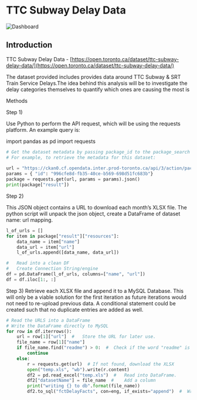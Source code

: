 # TTC Subway Delay Data

![Dashboard](/delay-analysis/path/to/img.jpg "Optional title")


## Introduction 
TTC Subway Delay Data - [https://open.toronto.ca/dataset/ttc-subway-delay-data/](https://open.toronto.ca/dataset/ttc-subway-delay-data/)

The dataset provided includes provides data around TTC Subway & SRT Train Service Delays.The idea behind this analysis will be to investigate the delay categories themselves to quantify which ones are causing the most is

Methods

Step 1) 

Use Python to perform the API request, which will be using the requests platform.
An example query is: 

import pandas as pd
import requests
 
```py
# Get the dataset metadata by passing package_id to the package_search endpoint
# For example, to retrieve the metadata for this dataset:
 
url = "https://ckan0.cf.opendata.inter.prod-toronto.ca/api/3/action/package_show"
params = { "id": "996cfe8d-fb35-40ce-b569-698d51fc683b"}
package = requests.get(url, params = params).json()
print(package["result"])
```



Step 2)

This JSON object contains a URL to download each month’s XLSX file. The python script will unpack the json object, create a DataFrame of dataset name: url  mapping. 

```py
l_of_urls = []
for item in package["result"]["resources"]:
    data_name = item["name"]
    data_url = item["url"]
    l_of_urls.append([data_name, data_url])

#   Read into a clean DF
#   Create Connection String/engine
df = pd.DataFrame(l_of_urls, columns=["name", "url"])
df = df.iloc[1:, :]
```



Step 3) 
Retrieve each XLSX file and append it to a MySQL Database. This will only be a viable solution for the first iteration as future iterations would not need to re-upload previous data. A conditional statement could be created such that no duplicate entries are added as well. 


```py
# Read the URLS into a DataFrame
# Write the DataFrame directly to MySQL
for row in df.iterrows():
    url = row[1]["url"]  #   Store the URL for later use.
    file_name = row[1]["name"]
    if file_name.find("readme") > 0:  #  Check if the word "readme" is found
        continue
    else:
        r = requests.get(url)  # If not found, download the XLSX
        open("temp.xls", "wb").write(r.content)
        df2 = pd.read_excel("temp.xls")  #   Read into DataFrame.
        df2["datasetName"] = file_name  #    Add a column
        print("writing {} to db".format(file_name))
        df2.to_sql("fctDelayFacts", con=eng, if_exists="append")  #  Write to DB
```

